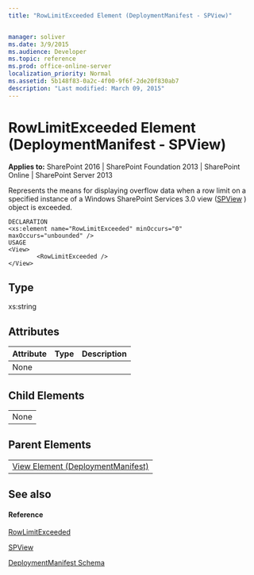 ```yaml
---
title: "RowLimitExceeded Element (DeploymentManifest - SPView)"


manager: soliver
ms.date: 3/9/2015
ms.audience: Developer
ms.topic: reference
ms.prod: office-online-server
localization_priority: Normal
ms.assetid: 5b148f83-0a2c-4f00-9f6f-2de20f830ab7
description: "Last modified: March 09, 2015"
---
```


# RowLimitExceeded Element (DeploymentManifest - SPView)

 
  
 **Applies to:** SharePoint 2016 | SharePoint Foundation 2013 | SharePoint Online | SharePoint Server 2013 
  
Represents the means for displaying overflow data when a row limit on a specified instance of a Windows SharePoint Services 3.0 view ([SPView](https://msdn.microsoft.com/library/Microsoft.SharePoint.SPView.aspx) ) object is exceeded. 
  
```
DECLARATION
<xs:element name="RowLimitExceeded" minOccurs="0" maxOccurs="unbounded" />
USAGE
<View>
        <RowLimitExceeded />
</View>

```

## Type

xs:string
  
## Attributes

|**Attribute**|**Type**|**Description**|
|:-----|:-----|:-----|
|None  <br/> |||
   
## Child Elements

||
|:-----|
|None |
   
## Parent Elements

||
|:-----|
|[View Element (DeploymentManifest)](view-element-deploymentmanifest.md)|
   
## See also

#### Reference

[RowLimitExceeded](https://msdn.microsoft.com/library/Microsoft.SharePoint.SPView.RowLimitExceeded.aspx)
  
[SPView](https://msdn.microsoft.com/library/Microsoft.SharePoint.SPView.aspx)


[DeploymentManifest Schema](deploymentmanifest-schema.md)

